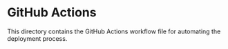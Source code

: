 # GitHub Actions
This directory contains the GitHub Actions workflow file for automating the deployment process.

